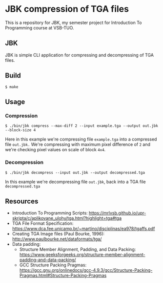 # JBK compression of TGA files
This is a repository for JBK, my semester project for Introduction To Programming course at VSB-TUO.

## JBK
JBK is simple CLI application for compressing and decompressing of TGA files. 

## Build
```
$ make
```
## Usage
### Compression
```
$ ./bin/jbk compress --max-diff 2 --input example.tga --output out.jbk --block-size 4
```
Here in this example we're compressing file `example.tga` into a compressed file `out.jbk.` We're compressing with maximum pixel difference of `2` and we're checking pixel values on scale of block `4x4`.
### Decompression
```
$ ./bin/jbk decompress --input out.jbk --output decompressed.tga
```

In this example we're decompressing file `out.jbk`, back into a TGA file `decompressed.tga`

## Resources
* Introduction To Programming Scripts: https://mrlvsb.github.io/upr-skripta/c/aplikovane_ulohy/tga.html?highlight=tga#tga
* TGA File Format Specification: https://www.dca.fee.unicamp.br/~martino/disciplinas/ea978/tgaffs.pdf
* Creating TGA Image files (Paul Bourke, 1996): http://www.paulbourke.net/dataformats/tga/
* Data padding:
  * Structure Member Alignment, Padding, and Data Packing: https://www.geeksforgeeks.org/structure-member-alignment-padding-and-data-packing/
  * GCC Structure Packing Pragmas: https://gcc.gnu.org/onlinedocs/gcc-4.9.3/gcc/Structure-Packing-Pragmas.html#Structure-Packing-Pragmas